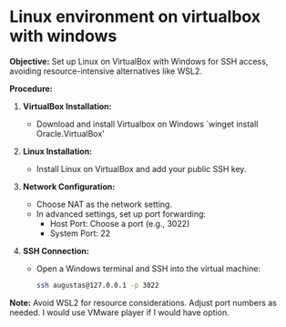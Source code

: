 # Linux environment on virtualbox with windows

**Objective:**
Set up Linux on VirtualBox with Windows for SSH access, avoiding resource-intensive alternatives like WSL2.

**Procedure:**

1. **VirtualBox Installation:**
   - Download and install Virtualbox on Windows `winget install Oracle.VirtualBox'

2. **Linux Installation:**
   - Install Linux on VirtualBox and add your public SSH key.

3. **Network Configuration:**
   - Choose NAT as the network setting.
   - In advanced settings, set up port forwarding:
     - Host Port: Choose a port (e.g., 3022)
     - System Port: 22

4. **SSH Connection:**
   - Open a Windows terminal and SSH into the virtual machine:
     ```bash
     ssh augustas@127.0.0.1 -p 3022
     ```

**Note:** Avoid WSL2 for resource considerations. Adjust port numbers as needed.
I would use VMware player if I would have option.

